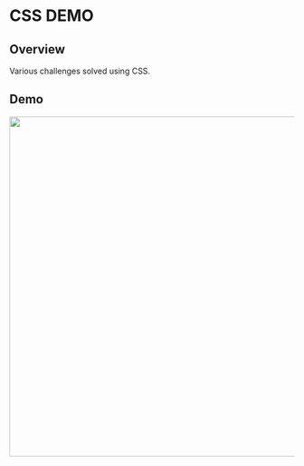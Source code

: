# CSS DEMO

## Overview <a name="overview"></a>

Various challenges solved using CSS. 

## Demo

<img src="https://github.com/chuniversity/coinbasewidgets/blob/master/coinbasewidgetsgif.gif" width="600" />


